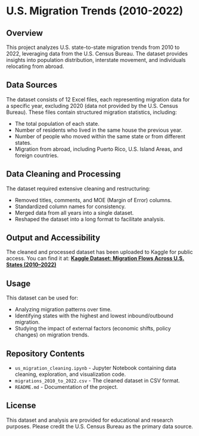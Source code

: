 # U.S. Migration Trends (2010-2022)

## Overview
This project analyzes U.S. state-to-state migration trends from 2010 to 2022, leveraging data from the U.S. Census Bureau. The dataset provides insights into population distribution, interstate movement, and individuals relocating from abroad. 

## Data Sources
The dataset consists of 12 Excel files, each representing migration data for a specific year, excluding 2020 (data not provided by the U.S. Census Bureau). These files contain structured migration statistics, including:
- The total population of each state.
- Number of residents who lived in the same house the previous year.
- Number of people who moved within the same state or from different states.
- Migration from abroad, including Puerto Rico, U.S. Island Areas, and foreign countries.

## Data Cleaning and Processing
The dataset required extensive cleaning and restructuring:
- Removed titles, comments, and MOE (Margin of Error) columns.
- Standardized column names for consistency.
- Merged data from all years into a single dataset.
- Reshaped the dataset into a long format to facilitate analysis.

## Output and Accessibility
The cleaned and processed dataset has been uploaded to Kaggle for public access. You can find it at:
[**Kaggle Dataset: Migration Flows Across U.S. States (2010–2022)**]([https://www.kaggle.com/](https://www.kaggle.com/datasets/ygebre1/migration-flows-across-u-s-states-20102022))

## Usage
This dataset can be used for:
- Analyzing migration patterns over time.
- Identifying states with the highest and lowest inbound/outbound migration.
- Studying the impact of external factors (economic shifts, policy changes) on migration trends.

## Repository Contents
- `us_migration_cleaning.ipynb` - Jupyter Notebook containing data cleaning, exploration, and visualization code.
- `migrations_2010_to_2022.csv` - The cleaned dataset in CSV format.
- `README.md` - Documentation of the project.

## License
This dataset and analysis are provided for educational and research purposes. Please credit the U.S. Census Bureau as the primary data source.
